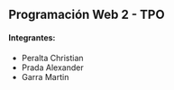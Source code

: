 ## Programación Web 2 - TPO

#### Integrantes:
- Peralta Christian
- Prada Alexander
- Garra Martin

